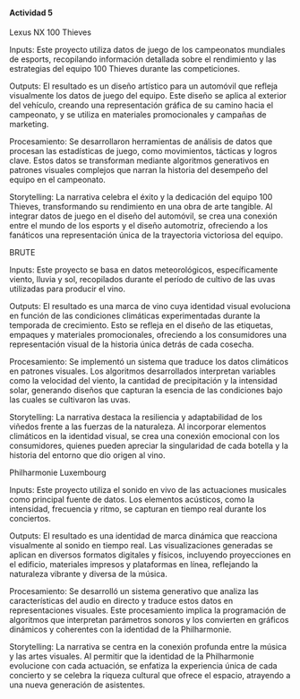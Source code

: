 #### Actividad 5


Lexus NX 100 Thieves

Inputs: Este proyecto utiliza datos de juego de los campeonatos mundiales de esports, recopilando información detallada sobre el rendimiento y las estrategias del equipo 100 Thieves durante las competiciones.

Outputs: El resultado es un diseño artístico para un automóvil que refleja visualmente los datos de juego del equipo. Este diseño se aplica al exterior del vehículo, creando una representación gráfica de su camino hacia
el campeonato, y se utiliza en materiales promocionales y campañas de marketing.

Procesamiento: Se desarrollaron herramientas de análisis de datos que procesan las estadísticas de juego, como movimientos, tácticas y logros clave. Estos datos se transforman mediante algoritmos generativos en patrones 
visuales complejos que narran la historia del desempeño del equipo en el campeonato.

Storytelling: La narrativa celebra el éxito y la dedicación del equipo 100 Thieves, transformando su rendimiento en una obra de arte tangible. Al integrar datos de juego en el diseño del automóvil, se crea una conexión 
entre el mundo de los esports y el diseño automotriz, ofreciendo a los fanáticos una representación única de la trayectoria victoriosa del equipo.



BRUTE

Inputs: Este proyecto se basa en datos meteorológicos, específicamente viento, lluvia y sol, recopilados durante el período de cultivo de las uvas utilizadas para producir el vino.

Outputs: El resultado es una marca de vino cuya identidad visual evoluciona en función de las condiciones climáticas experimentadas durante la temporada de crecimiento. Esto se refleja en el diseño 
de las etiquetas, empaques y materiales promocionales, ofreciendo a los consumidores una representación visual de la historia única detrás de cada cosecha.

Procesamiento: Se implementó un sistema que traduce los datos climáticos en patrones visuales. Los algoritmos desarrollados interpretan variables como la velocidad del viento, la cantidad de precipitación y la
intensidad solar, generando diseños que capturan la esencia de las condiciones bajo las cuales se cultivaron las uvas.

Storytelling: La narrativa destaca la resiliencia y adaptabilidad de los viñedos frente a las fuerzas de la naturaleza. Al incorporar elementos climáticos en la identidad visual, se crea una conexión emocional con
los consumidores, quienes pueden apreciar la singularidad de cada botella y la historia del entorno que dio origen al vino.


Philharmonie Luxembourg

Inputs: Este proyecto utiliza el sonido en vivo de las actuaciones musicales como principal fuente de datos. Los elementos acústicos, como la intensidad, frecuencia y ritmo, se capturan en tiempo real durante
los conciertos.

Outputs: El resultado es una identidad de marca dinámica que reacciona visualmente al sonido en tiempo real. Las visualizaciones generadas se aplican en diversos formatos digitales y físicos, incluyendo proyecciones 
en el edificio, materiales impresos y plataformas en línea, reflejando la naturaleza vibrante y diversa de la música.

Procesamiento: Se desarrolló un sistema generativo que analiza las características del audio en directo y traduce estos datos en representaciones visuales. Este procesamiento implica la programación de algoritmos 
que interpretan parámetros sonoros y los convierten en gráficos dinámicos y coherentes con la identidad de la Philharmonie.

Storytelling: La narrativa se centra en la conexión profunda entre la música y las artes visuales. Al permitir que la identidad de la Philharmonie evolucione con cada actuación, se enfatiza la experiencia única de 
cada concierto y se celebra la riqueza cultural que ofrece el espacio, atrayendo a una nueva generación de asistentes.
